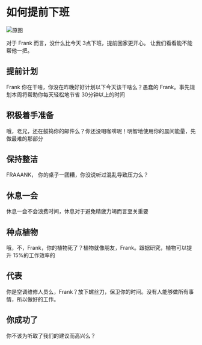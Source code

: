 # 如何提前下班

![原图](leaveEarly.jpg)

对于 Frank 而言，没什么比今天 3点下班，提前回家更开心。
让我们看看能不能帮他一把。

## 提前计划

Frank 你在干啥，你没在昨晚好好计划以下今天该干啥么？愚蠢的 Frank。事先规划本周将帮助你每天轻松地节省 30分钟以上的时间

## 积极着手准备

哦，老兄，还在鼓捣你的邮件么？你还没喝咖啡呢！明智地使用你的晨间能量，先做最难的那部分

## 保持整洁

FRAAANK， 你的桌子一团糟，你没说听过混乱导致压力么？

## 休息一会

休息一会不会浪费时间，休息对于避免精疲力竭而言至关重要

## 种点植物

哦，不，Frank，你的植物死了？植物就像朋友，Frank。跟据研究，植物可以提升 15%的工作效率的


## 代表

你是空调维修人员么，Frank？放下螺丝刀，保卫你的时间。没有人能够做所有事情，所以做好的工作。

## 你成功了

你不该为听取了我们的建议而高兴么？